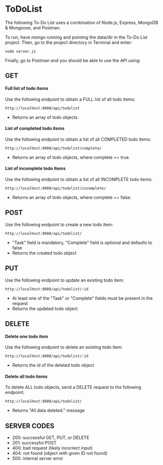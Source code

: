 # ToDoList

The following To-Do List uses a combination of Node.js, Express, MongoDB & Mongoose, and Postman. 

To run, have mongo running and pointing the data/dir in the To-Do List project. Then, go to the project directory in Terminal and enter:
```
node server.js
```
Finally, go to Postman and you should be able to use the API using:

## GET
#### Full list of todo items
Use the following endpoint to obtain a FULL list of all todo items:
```
http://localhost:8080/api/todolist
```
- Returns an array of todo objects.

#### List of completed todo items
Use the following endpoint to obtain a list of all COMPLETED todo items:
```
http://localhost:8080/api/todolist/complete/
```
- Returns an array of todo objects, where complete == true.

#### List of incomplete todo items
Use the following endpoint to obtain a list of all INCOMPLETE todo items:
```
http://localhost:8080/api/todolist/incomplete/
```
- Returns an array of todo objects, where complete == false.  



## POST
Use the following endpoint to create a new todo item:
```
http://localhost:8080/api/todolist/
```
- "Task" field is mandatory, "Complete" field is optional and defaults to false
- Returns the created todo object



## PUT
Use the following endpoint to update an existing todo item:
```
http://localhost:8080/api/todolist/:id
```
- At least one of the "Task" or "Complete" fields must be present in the request
- Returns the updated todo object



## DELETE
#### Delete one todo item
Use the following endpoint to delete an existing todo item:
```
http://localhost:8080/api/todolist/:id
```
- Returns the id of the deleted todo object


#### Delete all todo items
To delete ALL todo objects, send a DELETE request to the following endpoint:
```
http://localhost:8080/api/todolist/
```
- Returns "All data deleted." message

## SERVER CODES
* 200: successful GET, PUT, or DELETE
* 201: successful POST
* 400: bad request (likely incorrect input)
* 404: not found (object with given ID not found)
* 500: internal server error
